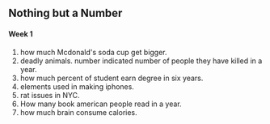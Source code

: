 ## Nothing but a Number
#### Week 1

1. how much Mcdonald's soda cup get bigger.
2. deadly animals. number indicated number of people they have killed in a year.
3. how much percent of student earn degree in six years.
4. elements used in making iphones.
5. rat issues in NYC.
6. How many book american people read in a year.
7. how much brain consume calories.